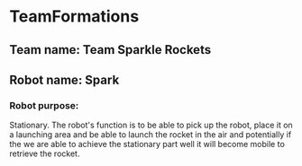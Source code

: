 # TeamFormations

## Team name: Team Sparkle Rockets

## Robot name: Spark

### Robot purpose: 
Stationary. The robot's function is to be able to pick up the robot, place it on a launching area and be able to launch the rocket in the air and potentially if the we are able to achieve the stationary part well it will become mobile to retrieve the rocket.
